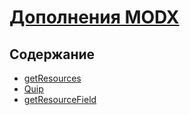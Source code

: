 # [Дополнения MODX](./Дополнения.md)

## Содержание

* [getResources](./getResources)
* [Quip](./Quip)
* [getResourceField](./getResourceField.md)